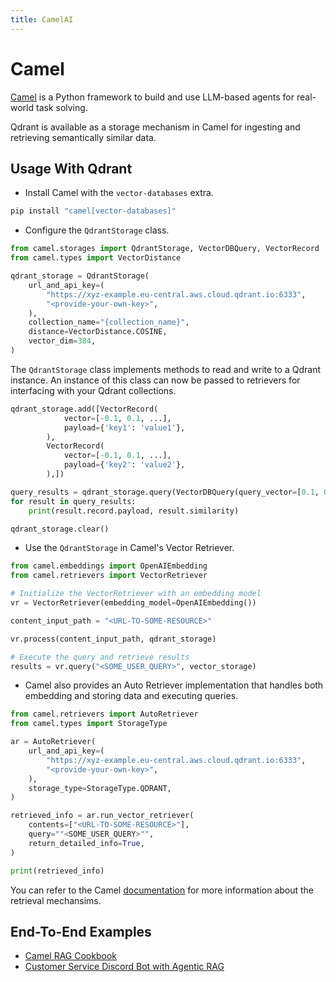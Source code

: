 ```yaml
---
title: CamelAI
---
```


# Camel

[Camel](https://www.camel-ai.org) is a Python framework to build and use LLM-based agents for real-world task solving.

Qdrant is available as a storage mechanism in Camel for ingesting and retrieving semantically similar data.

## Usage With Qdrant

- Install Camel with the `vector-databases` extra.

```bash
pip install "camel[vector-databases]"
```

- Configure the `QdrantStorage` class.

```python
from camel.storages import QdrantStorage, VectorDBQuery, VectorRecord
from camel.types import VectorDistance

qdrant_storage = QdrantStorage(
    url_and_api_key=(
        "https://xyz-example.eu-central.aws.cloud.qdrant.io:6333",
        "<provide-your-own-key>",
    ),
    collection_name="{collection_name}",
    distance=VectorDistance.COSINE,
    vector_dim=384,
)
```

The `QdrantStorage` class implements methods to read and write to a Qdrant instance. An instance of this class can now be passed to retrievers for interfacing with your Qdrant collections.

```python
qdrant_storage.add([VectorRecord(
            vector=[-0.1, 0.1, ...],
            payload={'key1': 'value1'},
        ),
        VectorRecord(
            vector=[-0.1, 0.1, ...],
            payload={'key2': 'value2'},
        ),])

query_results = qdrant_storage.query(VectorDBQuery(query_vector=[0.1, 0.2, ...], top_k=10))
for result in query_results:
    print(result.record.payload, result.similarity)

qdrant_storage.clear()
```

- Use the `QdrantStorage` in Camel's Vector Retriever.

```python
from camel.embeddings import OpenAIEmbedding
from camel.retrievers import VectorRetriever

# Initialize the VectorRetriever with an embedding model
vr = VectorRetriever(embedding_model=OpenAIEmbedding())

content_input_path = "<URL-TO-SOME-RESOURCE>"

vr.process(content_input_path, qdrant_storage)

# Execute the query and retrieve results
results = vr.query("<SOME_USER_QUERY>", vector_storage)
```

- Camel also provides an Auto Retriever implementation that handles both embedding and storing data and executing queries.

```python
from camel.retrievers import AutoRetriever
from camel.types import StorageType

ar = AutoRetriever(
    url_and_api_key=(
        "https://xyz-example.eu-central.aws.cloud.qdrant.io:6333",
        "<provide-your-own-key>",
    ),
    storage_type=StorageType.QDRANT,
)

retrieved_info = ar.run_vector_retriever(
    contents=["<URL-TO-SOME-RESOURCE>"],
    query=""<SOME_USER_QUERY>"",
    return_detailed_info=True, 
)

print(retrieved_info)
```

You can refer to the Camel [documentation](https://docs.camel-ai.org/index.html) for more information about the retrieval mechansims.

## End-To-End Examples

- [Camel RAG Cookbook](https://docs.camel-ai.org/cookbooks/agents_with_rag.html)
- [Customer Service Discord Bot with Agentic RAG](https://docs.camel-ai.org/cookbooks/customer_service_Discord_bot_with_agentic_RAG.html)
